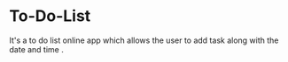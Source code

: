 # To-Do-List
It's a to do list online app which allows the user to add task along with the date and time .
